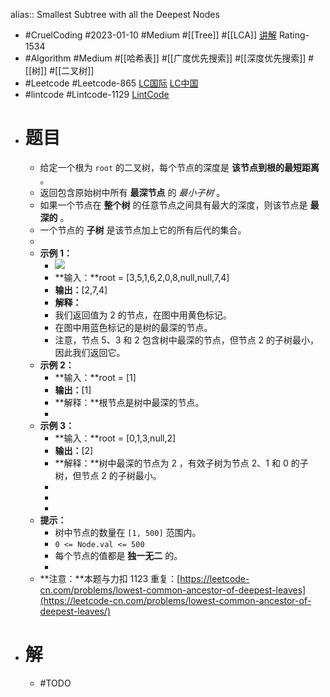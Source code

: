 alias:: Smallest Subtree with all the Deepest Nodes

- #CruelCoding #2023-01-10 #Medium #[[Tree]] #[[LCA]] [讲解](https://youtu.be/DUXvcoEZJqw) Rating-1534
- #Algorithm #Medium #[[哈希表]] #[[广度优先搜索]] #[[深度优先搜索]] #[[树]] #[[二叉树]]
- #Leetcode #Leetcode-865 [LC国际](https://leetcode.com/problems/smallest-subtree-with-all-the-deepest-nodes/) [LC中国](https://leetcode.cn/problems/smallest-subtree-with-all-the-deepest-nodes/)
- #lintcode #Lintcode-1129 [LintCode](https://www.lintcode.com/problem/1129/)
- # 题目
	- 给定一个根为 `root` 的二叉树，每个节点的深度是 **该节点到根的最短距离** 。
	- 返回包含原始树中所有 **最深节点** 的 *最小子树* 。
	- 如果一个节点在 **整个树** 的任意节点之间具有最大的深度，则该节点是 **最深的** 。
	- 一个节点的 **子树** 是该节点加上它的所有后代的集合。
	-
	- **示例 1：**
		- ![](https://s3-lc-upload.s3.amazonaws.com/uploads/2018/07/01/sketch1.png)
		- **输入：**root = [3,5,1,6,2,0,8,null,null,7,4]
		- **输出：**[2,7,4]
		- **解释：**
		- 我们返回值为 2 的节点，在图中用黄色标记。
		- 在图中用蓝色标记的是树的最深的节点。
		- 注意，节点 5、3 和 2 包含树中最深的节点，但节点 2 的子树最小，因此我们返回它。
	- **示例 2：**
		- **输入：**root = [1]
		- **输出：**[1]
		- **解释：**根节点是树中最深的节点。
		-
	- **示例 3：**
		- **输入：**root = [0,1,3,null,2]
		- **输出：**[2]
		- **解释：**树中最深的节点为 2 ，有效子树为节点 2、1 和 0 的子树，但节点 2 的子树最小。
		-
		-
		-
	- **提示：**
		- 树中节点的数量在 `[1, 500]` 范围内。
		- `0 <= Node.val <= 500`
		- 每个节点的值都是 **独一无二** 的。
		-
	- **注意：**本题与力扣 1123 重复：[https://leetcode-cn.com/problems/lowest-common-ancestor-of-deepest-leaves](https://leetcode-cn.com/problems/lowest-common-ancestor-of-deepest-leaves/)
- # 解
	- #TODO